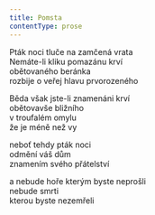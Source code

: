 ```yaml
---
title: Pomsta
contentType: prose
---
```


<section>

Pták noci tluče na zamčená vrata  
Nemáte-li kliku pomazánu krví  
obětovaného beránka  
rozbije o veřej hlavu prvorozeného

Běda však jste-li znamenáni krví  
obětovavše bližního  
v troufalém omylu  
že je méně než vy

neboť tehdy pták noci  
odmění váš dům  
znamením svého přátelství

a nebude hoře kterým byste neprošli  
nebude smrti  
kterou byste nezemřeli

</section>
